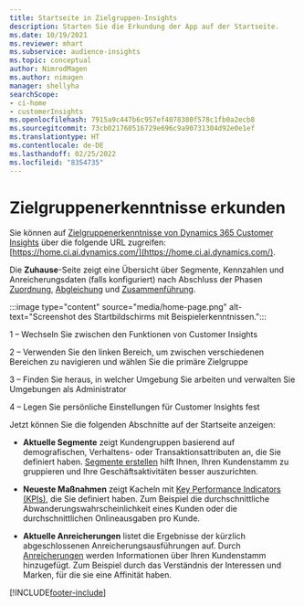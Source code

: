 ```yaml
---
title: Startseite in Zielgruppen-Insights
description: Starten Sie die Erkundung der App auf der Startseite.
ms.date: 10/19/2021
ms.reviewer: mhart
ms.subservice: audience-insights
ms.topic: conceptual
author: NimrodMagen
ms.author: nimagen
manager: shellyha
searchScope:
- ci-home
- customerInsights
ms.openlocfilehash: 7915a9c447b6c957ef4078380f578c1fb0a2ecb8
ms.sourcegitcommit: 73cb021760516729e696c9a90731304d92e0e1ef
ms.translationtype: HT
ms.contentlocale: de-DE
ms.lasthandoff: 02/25/2022
ms.locfileid: "8354735"
---
```

# <a name="explore-audience-insights"></a>Zielgruppenerkenntnisse erkunden

Sie können auf [Zielgruppenerkenntnisse von Dynamics 365 Customer Insights](https://home.ci.ai.dynamics.com/) über die folgende URL zugreifen: [https://home.ci.ai.dynamics.com/](https://home.ci.ai.dynamics.com/).

Die **Zuhause**-Seite zeigt eine Übersicht über Segmente, Kennzahlen und Anreicherungsdaten (falls konfiguriert) nach Abschluss der Phasen [Zuordnung](map-entities.md), [Abgleichung](match-entities.md) und [Zusammenführung](merge-entities.md).

:::image type="content" source="media/home-page.png" alt-text="Screenshot des Startbildschirms mit Beispielerkenntnissen.":::

1 – Wechseln Sie zwischen den Funktionen von Customer Insights 

2 – Verwenden Sie den linken Bereich, um zwischen verschiedenen Bereichen zu navigieren und wählen Sie die primäre Zielgruppe

3 – Finden Sie heraus, in welcher Umgebung Sie arbeiten und verwalten Sie Umgebungen als Administrator

4 – Legen Sie persönliche Einstellungen für Customer Insights fest

Jetzt können Sie die folgenden Abschnitte auf der Startseite anzeigen:

- **Aktuelle Segmente** zeigt Kundengruppen basierend auf demografischen, Verhaltens- oder Transaktionsattributen an, die Sie definiert haben. [Segmente erstellen](segments.md) hilft Ihnen, Ihren Kundenstamm zu gruppieren und Ihre Geschäftsaktivitäten besser auszurichten.

- **Neueste Maßnahmen** zeigt Kacheln mit [Key Performance Indicators (KPIs)](measures.md), die Sie definiert haben. Zum Beispiel die durchschnittliche Abwanderungswahrscheinlichkeit eines Kunden oder die durchschnittlichen Onlineausgaben pro Kunde.

- **Aktuelle Anreicherungen** listet die Ergebnisse der kürzlich abgeschlossenen Anreicherungsausführungen auf. Durch [Anreicherungen](enrichment-hub.md) werden Informationen über Ihren Kundenstamm hinzugefügt. Zum Beispiel durch das Verständnis der Interessen und Marken, für die sie eine Affinität haben.


[!INCLUDE[footer-include](../includes/footer-banner.md)]
